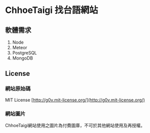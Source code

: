 # ChhoeTaigi 找台語網站

## 軟體需求
1. Node
2. Meteor
3. PostgreSQL
4. MongoDB

## License
### 網站原始碼
MIT License
[http://g0v.mit-license.org/](http://g0v.mit-license.org/)
### 網站圖片
ChhoeTaigi網站使用之圖片為付費圖庫，不可於其他網站使用及再授權。
